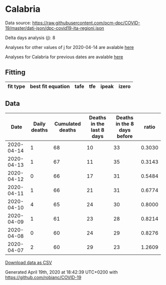 # Calabria

Data source: https://raw.githubusercontent.com/pcm-dpc/COVID-19/master/dati-json/dpc-covid19-ita-regioni.json

Delta days analysis (j): 8

Analyses for other values of j for 2020-04-14 are avalable [here](../2020-04-14/README.md)

Analyses for Calabria for previous dates are avalable [here](../README.md)

## Fitting 
|fit type|best fit equation|tafe|tfe|ipeak|izero|
|-------|-----|--------|------|---|---|

## Data
|Date|Daily deaths|Cumulated deaths|Deaths in the last 8 days|Deaths in the 8 days before|ratio|
|----|----------|-----------|-------|--------------------|-----|
|2020-04-14|1|68|10|33|0.3030|
|2020-04-13|1|67|11|35|0.3143|
|2020-04-12|0|66|17|31|0.5484|
|2020-04-11|1|66|21|31|0.6774|
|2020-04-10|4|65|24|30|0.8000|
|2020-04-09|1|61|23|28|0.8214|
|2020-04-08|0|60|24|29|0.8276|
|2020-04-07|2|60|29|23|1.2609|

[Download data as CSV](COVID-19_calabria_j8_2020-04-14.csv)

Generated April 19th, 2020 at 18:42:39 UTC+0200 with https://github.com/robianc/COVID-19
